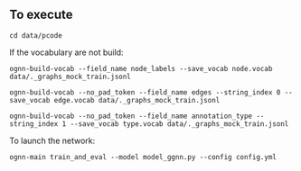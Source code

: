 ## To execute
```
cd data/pcode
```

If the vocabulary are not build:
```
ognn-build-vocab --field_name node_labels --save_vocab node.vocab data/._graphs_mock_train.jsonl

ognn-build-vocab --no_pad_token --field_name edges --string_index 0 --save_vocab edge.vocab data/._graphs_mock_train.jsonl

ognn-build-vocab --no_pad_token --field_name annotation_type --string_index 1 --save_vocab type.vocab data/._graphs_mock_train.jsonl
```

To launch the network:
```
ognn-main train_and_eval --model model_ggnn.py --config config.yml
```